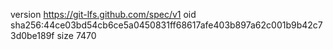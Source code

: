 version https://git-lfs.github.com/spec/v1
oid sha256:44ce03bd54cb6ce5a0450831ff68617afe403b897a62c001b9b42c73d0be189f
size 7470
